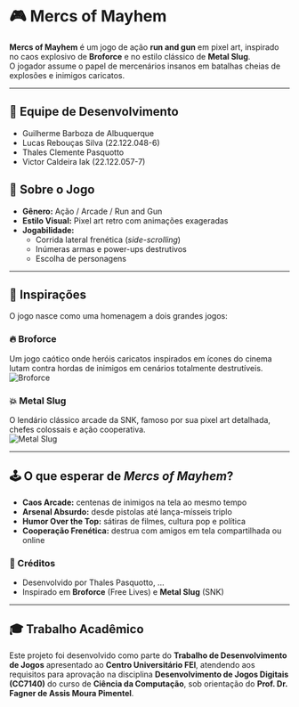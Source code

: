 # 🎮 Mercs of Mayhem

**Mercs of Mayhem** é um jogo de ação **run and gun** em pixel art, inspirado no caos explosivo de **Broforce** e no estilo clássico de **Metal Slug**.  
O jogador assume o papel de mercenários insanos em batalhas cheias de explosões e inimigos caricatos.

---


## 🤝 Equipe de Desenvolvimento
- Guilherme Barboza de Albuquerque
- Lucas Rebouças Silva (22.122.048-6)
- Thales Clemente Pasquotto
- Victor Caldeira Iak (22.122.057-7)

## 🚀 Sobre o Jogo

- **Gênero:** Ação / Arcade / Run and Gun  
- **Estilo Visual:** Pixel art retro com animações exageradas  
- **Jogabilidade:**  
  - Corrida lateral frenética (*side-scrolling*)  
  - Inúmeras armas e power-ups destrutivos  
  - Escolha de personagens  

---

## 🎯 Inspirações

O jogo nasce como uma homenagem a dois grandes jogos:

### 🔥 Broforce
Um jogo caótico onde heróis caricatos inspirados em ícones do cinema lutam contra hordas de inimigos em cenários totalmente destrutíveis.  
![Broforce](https://assets.nintendo.com/image/upload/q_auto/f_auto/ncom/software/switch/70010000011556/3dd7742421b2e10cc9e640284fa45f7cef5cd51dfaffb38eea7b8b6efa06ea6b)  

### 💥 Metal Slug
O lendário clássico arcade da SNK, famoso por sua pixel art detalhada, chefes colossais e ação cooperativa.  
![Metal Slug](https://shared.akamai.steamstatic.com/store_item_assets/steam/apps/366250/header.jpg?t=1727156570)  

---

## 🕹️ O que esperar de *Mercs of Mayhem*?

- **Caos Arcade:** centenas de inimigos na tela ao mesmo tempo  
- **Arsenal Absurdo:** desde pistolas até lança-mísseis triplo  
- **Humor Over the Top:** sátiras de filmes, cultura pop e política  
- **Cooperação Frenética:** destrua com amigos em tela compartilhada ou online  

### 👾 Créditos

- Desenvolvido por Thales Pasquotto, ...  
- Inspirado em **Broforce** (Free Lives) e **Metal Slug** (SNK)  

---

## 🎓 Trabalho Acadêmico

Este projeto foi desenvolvido como parte do **Trabalho de Desenvolvimento de Jogos** apresentado ao **Centro Universitário FEI**, atendendo aos requisitos para aprovação na disciplina **Desenvolvimento de Jogos Digitais (CC7140)** do curso de **Ciência da Computação**, sob orientação do **Prof. Dr. Fagner de Assis Moura Pimentel**.

